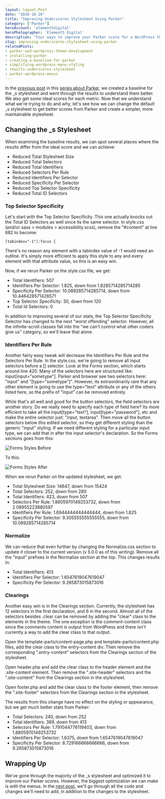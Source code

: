 ```yaml
---
layout: layout:Post
date: "2016-10-26"
title: "Improving Underscores Stylesheet Using Parker"
category: ["Parker"]
heroAccount: 'element5digital'
heroPhotographer: 'Element5 Digital'
description: "Four ways to improve your Parker score for a WordPress theme made with Underscores."
slug: improving-underscores-stylesheet-using-parker
relatedPosts:
- parker-and-wordpress-theme-development
- installing-parker
- creating-a-baseline-for-parker
- simplifying-wordpress-menu-styling
- results-underscores-stylesheet
- parker-wordpress-menus
---
```


In the [previous post](/post/creating-a-baseline-for-parker/) in this [series about Parker](/post/parker-and-wordpress-theme-development/), we created a baseline for the _s stylesheet and went through the results to understand them better. We also get some ideal scores for each metric. Now that we understand what we're trying to do and why, let's see how we can change the default _s stylesheet to get better scores from Parker and create a simpler, more maintainable stylesheet.

## Changing the _s Stylesheet

When examining the baseline results, we can spot several places where the results differ from the ideal score and we can achieve:

* Reduced Total Stylesheet Size
* Reduced Total Selectors
* Reduced Total Identifiers
* Reduced Selectors Per Rule
* Reduced Identifiers Per Selector
* Reduced Specificity Per Selector
* Reduced Top Selector Specificity
* Reduced Total ID Selectors

### Top Selector Specificity

Let's start with the Top Selector Specificity. This one actually knocks out the Total ID Selectors as well since its the same selector. In style.css (and/or sass > modules > accessibility.scss), remove the "#content" at line 682 to become:

```astro
[tabindex="-1"]:focus {
```

There's no reason any element with a tabindex value of -1 would need an outline. It's simply more efficient to apply this style to any and every element with that attribute value, so this is an easy win.

Now, if we rerun Parker on the style.css file, we get:

* Total Identifiers: 507
* Identifiers Per Selector: 1.825, down from 1.8285714285714285
* Specificity Per Selector: 10.089285714285714, down from 10.446428571428571
* Top Selector Specificity: 30, down from 120
* Total Id Selectors: 0

In addition to improving several of our stats, the Top Selector Specificity Selector has changed to the next "worst offending" selector. However, all the infinite-scroll classes fall into the "we can't control what other coders give us" category, so we'll leave that alone.

### Identifiers Per Rule

Another fairly easy tweak will decrease the Identifiers Per Rule and the Selectors Per Rule. In the style.css, we're going to remove all input selectors before a [] selector. Look at the Forms section, which starts around line 420. Many of the selectors here are structured like: input[input="sometype"]. Parker and browser see two selectors here: "input" and "[type="sometype"]". However, its extraordinarily rare that any other element is going to use the type="text" attribute or any of the others listed here, so the prefix of "input" can be removed entirely.

While that's all well and good for the button selectors, the field selectors are another story. Do we really need to specify each type of field here? Its more efficient to take all the input[type="text"], input[type="password"], etc and make the entire selector just: "input, textarea". Then move all the button selectors below this edited selector, so they get different styling than the generic "input" styling. If we need different styling for a particular input type, we can add that in after the input selector's declaration. So the Forms sections goes from this:

![](/post/improving-underscores-stylesheet-using-parker/parker-forms-styles-before.png "Forms Styles Before")

To this:

![](/post/improving-underscores-stylesheet-using-parker/parker-forms-styles-after.png "Forms Styles After")

When we rerun Parker on the updated stylesheet, we get:

* Total Stylesheet Size: 14647, down from 15424
* Total Selectors: 252, down from 280
* Total Identifiers: 423, down from 507
* Selectors Per Rule: 1.8805970149253732, down from 2.08955223880597
* Identifiers Per Rule: 1.6944444444444444, down from 1.825
* Specificity Per Selector: 9.305555555555555, down from 10.089285714285714

### Normalize

We can reduce that even further by changing the Normalize.css section to update it closer to the current version (v 5.0.0 as of this writing). Remove all the "input" prefixes in the Normalize section at the top. This changes results in:

* Total Identifiers: 413
* Identifiers Per Selector: 1.6547619047619047
* Specificity Per Selector: 9.265873015873016

### Clearings

Another easy win is in the Clearings section. Currently, the stylesheet has 12 selectors in the first declaration, and 6 in the second. Almost all of the selectors besides .clear can be removed by adding the "clear" class to the elements in the theme. The one exception is the comment-content class since the comments content is output from WordPress and there isn't currently a way to add the clear class to that output.

Open the template-parts/content-page.php and template-parts/content.php files, add the clear class to the entry-content div. Then remove the corresponding ".entry-content" selectors from the Clearings section of the stylesheet.

Open header.php and add the clear class to the header element and the .site-content element. Then remove the ".site-header" selectors and the ".site-content" from the Clearings section in the stylesheet.

Open footer.php and add the clear class to the footer element, then remove the ".site-footer" selectors from the Clearings section in the stylesheet.

The results from this change have no effect on the styling or appearance, but we get much better stats from Parker:

* Total Selectors: 240, down from 252
* Total identifiers: 389, down from 413
* Selectors Per Rule: 1.791044776119403, down from 1.8805970149253732
* Identifiers Per Selector: 1.6375, down from 1.6547619047619047
* Specificity Per Selector: 8.729166666666666, down from 9.265873015873016

## Wrapping Up

We've gone through the majority of the _s stylesheet and optimized it to improve our Parker scores. However, the biggest optimization we can make is with the menus. In the [next post](/post/simplifying-menu-styling/), we'll go through all the code and changes we'll need to add, in addition to the changes to the stylesheet.
